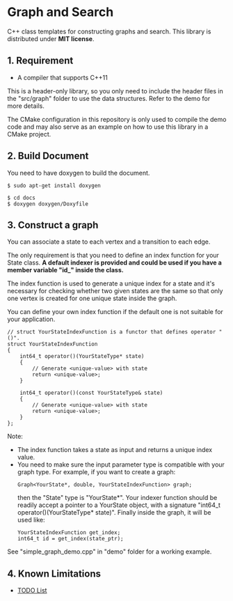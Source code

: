 # Graph and Search

C++ class templates for constructing graphs and search. This library is distributed under **MIT license**.

## 1. Requirement

* A compiler that supports C++11

This is a header-only library, so you only need to include the header files in the "src/graph" folder to use the data structures. Refer to the demo for more details.

The CMake configuration in this repository is only used to compile the demo code and may also serve as an example on how to use this library in a CMake project.

## 2. Build Document

You need to have doxygen to build the document.
```
$ sudo apt-get install doxygen
```
```
$ cd docs
$ doxygen doxygen/Doxyfile
```

## 3. Construct a graph

You can associate a state to each vertex and a transition to each edge. 

The only requirement is that you need to define an index function for your State class. **A default indexer is provided and could be used if you have a member variable "id_" inside the class.** 

The index function is used to generate a unique index for a state and it's necessary for checking whether two given states are the same so that only one vertex is created for one unique state inside the graph.

You can define your own index function if the default one is not suitable for your application.

```
// struct YourStateIndexFunction is a functor that defines operator "()". 
struct YourStateIndexFunction
{
    int64_t operator()(YourStateType* state)
    {
        // Generate <unique-value> with state
        return <unique-value>;
    }

    int64_t operator()(const YourStateType& state)
    {
        // Generate <unique-value> with state
        return <unique-value>;
    }
};
```

Note:

* The index function takes a state as input and returns a unique index value. 
* You need to make sure the input parameter type is compatible with your graph type. For example, if you want to create a graph:
    ```
    Graph<YourState*, double, YourStateIndexFunction> graph;
    ```
    then the "State" type is "YourState*". Your indexer function should be readily accept a pointer to a YourState object, with a signature "int64_t operator()(YourStateType* state)".
    Finally inside the graph, it will be used like:
    ```
    YourStateIndexFunction get_index;
    int64_t id = get_index(state_ptr);
    ```

See "simple_graph_demo.cpp" in "demo" folder for a working example.

## 4. Known Limitations

* [TODO List](./TODO.md)

